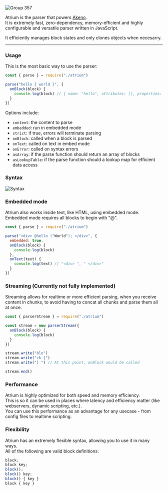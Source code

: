 ![Group 357](https://github.com/user-attachments/assets/f6377875-ba97-4a1b-80aa-2ce5ff0374ae)

Atrium is the parser that powers [Akeno](https://github.com/the-lstv/Akeno).<br>
It is extremely fast, zero-dependency, memory-efficient and highly configurable and versatile parser written in JavaScript.

It efficiently manages block states and only clones objects when necesarry.

---

### Usage
This is the most basic way to use the parser:
```js
const { parse } = require("./atrium")

parse("hello { world }", {
  onBlock(block) {
    console.log(block) // { name: "hello", attributes: [], properties: { world: [ true ] } }
  }
})
```
Options include:
- `content`: the content to parse
- `embedded`: run in embedded mode
- `strict`: if true, errors will terminate parsing
- `onBlock`: called when a block is parsed
- `onText`: called on text in embed mode
- `onError`: called on syntax errors
- `asArray`: if the parse function should return an array of blocks
- `asLookupTable`: if the parse function should a lookup map for efficient data access

### Syntax
![Syntax](https://github.com/user-attachments/assets/29618798-503f-464b-8028-7d9619207594)


### Embedded mode
Atrium also works inside text, like HTML, using embedded mode.<br>
Embedded mode requires all blocks to begin with "@".
```js
const { parse } = require("./atrium")

parse("<div> @hello ("World"); </div>", {
  embedded: true,
  onBlock(block) {
    console.log(block)
  },
  onText(text) {
    console.log(text) // "<div> ", " </div>"
  }
})
```

### Streaming (Currently not fully implemented)
Streaming allows for realtime or more efficient parsing, when you receive content in chunks, to avoid having to concat all chunks and parse them all at once.
```js
const { parserStream } = require("./atrium")

const stream = new parserStream({
  onBlock(block) {
    console.log(block)
  }
})

stream.write("blo")
stream.write("ck {")
stream.write("} ") // At this point, onBlock would be called

stream.end()
```

### Performance
Atrium is highly optimized for both speed and memory efficiency.<br>
This is so it can be used in places where latency and efficiency matter (like webservers, dynamic scripting, etc.).<br>
You can use this performance as an advantage for any usecase - from config files to realtime scripting.

### Flexibility
Atrium has an extremely flexible syntax, allowing you to use it in many ways.<br>
All of the following are valid block definitions:
```js
block;
block key;
block();
block() key;
block() { key }
block { key }
```
